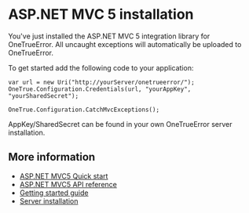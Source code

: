 ASP.NET MVC 5 installation
====================

You've just installed the ASP.NET MVC 5 integration library for OneTrueError. 
All uncaught exceptions will automatically be uploaded to OneTrueError.

To get started add the following code to your application:

```
var url = new Uri("http://yourServer/onetrueerror/");
OneTrue.Configuration.Credentials(url, "yourAppKey", "yourSharedSecret");

OneTrue.Configuration.CatchMvcExceptions();
```

AppKey/SharedSecret can be found in your own OneTrueError server installation.

## More information

* [ASP.NET MVC5 Quick start](index.md)
* [ASP.NET MVC5 API reference](http://onetrueerror.com/docs/api/client/aspnet/mvc5/)
* [Getting started guide](../../../gettingstarted.md)
* [Server installation](http://onetrueerror.com/documentation/server/installation.md)

